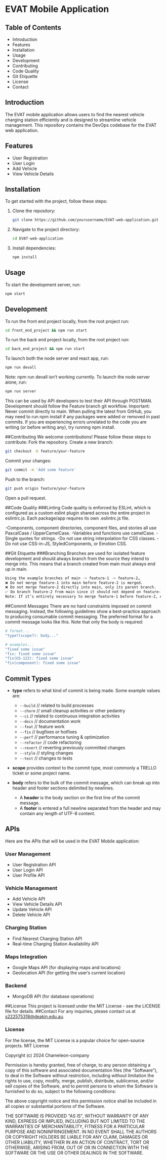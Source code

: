 
# EVAT Mobile Application

## Table of Contents
- Introduction
- Features
- Installation
- Usage
- Development
- Contributing
- Code Quality
- Git Etiquette
- License
- Contact

## Introduction
The EVAT mobile application allows users to find the nearest vehicle charging station efficiently and is designed to streamline vehicle management. This repository contains the DevOps codebase for the EVAT web application.

## Features
- User Registration
- User Login
- Add Vehicle
- View Vehicle Details

## Installation
To get started with the project, follow these steps:

1. Clone the repository:
    ```bash
    git clone https://github.com/yourusername/EVAT-web-application.git
    ```

2. Navigate to the project directory:
    ```bash
    cd EVAT-web-application
    ```

3. Install dependencies:
    ```bash
    npm install
    ```

## Usage
To start the development server, run:
```bash
npm start
```
## Development
To run the front end project locally, from the root project run:
```bash
cd front_end_project && npm run start
```
To run the back end project locally, from the root project run:
```bash
cd back_end_project && npm run start
```
To launch both the node server and react app, run:
```bash
npm run devall
```
Note: npm run devall isn’t working currently.
To launch the node server alone, run:
```bash
npm run server
```
This can be used by API developers to test their API through POSTMAN.
Development should follow the Feature branch git workflow. Important: Never commit directly to main.
When pulling the latest from GitHub, you may need to run npm install  if any packages were added or removed in past commits. If you are experiencing errors unrelated to the code you are writing (or before writing any), try running npm install.

##Contributing
We welcome contributions! Please follow these steps to contribute:
Fork the repository.
Create a new branch:
```bash
git checkout -b feature/your-feature
```
Commit your changes:
```bash
git commit -m 'Add some feature'
```
Push to the branch:
```bash
git push origin feature/your-feature
```
Open a pull request.

##Code Quality
###Linting
Code quality is enforced by ESLint, which is configured as a custom eslint plugin shared across the entire project in eslintrc.js. Each package/app requires its own .eslintrc.js file.

-Components, component directories, component files, and stories all use PascalCase / UpperCamelCase.
-Variables and functions use camelCase.
-Single quotes for strings.
-Do not use string interpolation for CSS classes.
-Do not use CSS-in-JS, StyledComponents, or Emotion CSS.

##Git Etiquette
###Branching
Branches are used for isolated feature development and should always branch from the source they intend to merge into. This means that a branch created from main must always end up in main.
```bash
Using the example branches of main -> feature-1 -> feature-2…
❌ Do not merge feature-1 into main before feature-2 is merged.
❌ Do not merge feature-2 directly into main, only its parent branch.
✅ Do branch feature-2 from main since it should not depend on feature-1.
Note: If it’s entirely necessary to merge feature-1 before feature-2, ensure that no manual commits are made in feature-2 between the last commit & merge commit to main of feature-1.
```
##Commit Messages
There are no hard constraints imposed on commit messaging. Instead, the following guidelines show a best-practice approach to producing consumable commit messaging.
The preferred format for a commit message looks like this. Note that only the body is required:
```bash
# format...
"type?(scope?): body..."

# examples...
"fixed some issue"
"fix: fixed some issue"
"fix(US-123): fixed some issue"
"fix(component): fixed some issue"
```

## Commit Types

- **type** refers to what kind of commit is being made. Some example values are:
  - `--build` // related to build processes
  - `--chore` // small cleanup activities or other pedantry
  - `--ci` // related to continuous integration activities
  - `--docs` // documentation work
  - `--feat` // feature work
  - `--fix` // bugfixes or hotfixes
  - `--perf` // performance tuning & optimization
  - `--refactor` // code refactoring
  - `--revert` // reverting previously committed changes
  - `--style` // styling changes
  - `--test` // changes to tests

- **scope** provides context to the commit type, most commonly a TRELLO ticket or some project name.
- **body** refers to the bulk of the commit message, which can break up into header and footer sections delimited by newlines.
  - A **header** is the body section on the first line of the commit message.
  - A **footer** is entered a full newline separated from the header and may contain any length of UTF-8 content.

## APIs

Here are the APIs that will be used in the EVAT Mobile application:

### User Management
- User Registration API
- User Login API
- User Profile API

### Vehicle Management
- Add Vehicle API
- View Vehicle Details API
- Update Vehicle API
- Delete Vehicle API

### Charging Station
- Find Nearest Charging Station API
- Real-time Charging Station Availability API

### Maps Integration
- Google Maps API (for displaying maps and locations)
- Geolocation API (for getting the user’s current location)

### Backend
- MongoDB API (for database operations)

##License
This project is licensed under the MIT License - see the LICENSE file for details.
##Contact
For any inquiries, please contact us at s222575318@deakin.edu.au.

### License

For the license, the MIT License is a popular choice for open-source projects. 
MIT License

Copyright (c) 2024 Chameleon-company

Permission is hereby granted, free of charge, to any person obtaining a copy
of this software and associated documentation files (the "Software"), to deal
in the Software without restriction, including without limitation the rights
to use, copy, modify, merge, publish, distribute, sublicense, and/or sell
copies of the Software, and to permit persons to whom the Software is
furnished to do so, subject to the following conditions:

The above copyright notice and this permission notice shall be included in all
copies or substantial portions of the Software.

THE SOFTWARE IS PROVIDED "AS IS", WITHOUT WARRANTY OF ANY KIND, EXPRESS OR
IMPLIED, INCLUDING BUT NOT LIMITED TO THE WARRANTIES OF MERCHANTABILITY,
FITNESS FOR A PARTICULAR PURPOSE AND NONINFRINGEMENT. IN NO EVENT SHALL THE
AUTHORS OR COPYRIGHT HOLDERS BE LIABLE FOR ANY CLAIM, DAMAGES OR OTHER
LIABILITY, WHETHER IN AN ACTION OF CONTRACT, TORT OR OTHERWISE, ARISING FROM,
OUT OF OR IN CONNECTION WITH THE SOFTWARE OR THE USE OR OTHER DEALINGS IN THE
SOFTWARE.

